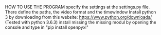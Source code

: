 HOW TO USE THE PROGRAM
	specify the settings at the settings.py file. There define the paths, the video format and the timewindow
	Install python 3 by downloading from this website: https://www.python.org/downloads/    (Tested with python 3.6.3)
	install missing the missing modul by opening the console and type in "pip install openpyxl"
	